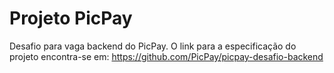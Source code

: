 # Projeto PicPay

Desafio para vaga backend do PicPay.
O link para a especificação do projeto encontra-se em: https://github.com/PicPay/picpay-desafio-backend
